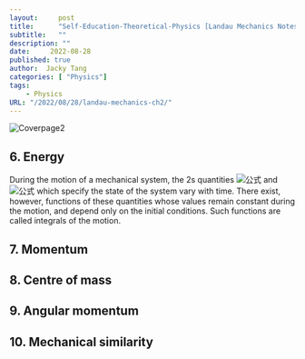 ```yaml
---
layout:     post
title:      "Self-Education-Theoretical-Physics [Landau Mechanics Notes] Chapter 2: Conservation Laws"
subtitle:   ""
description: ""
date:     2022-08-28
published: true
author:  Jacky Tang
categories: [ "Physics"]
tags:
    - Physics
URL: "/2022/08/28/landau-mechanics-ch2/"
---
```


<!--more-->
![Coverpage2](/img/landau-mechanics-ch1/landau.jpg)

 ## 6. Energy 
  
During the motion of a mechanical system, the 2s quantities
![公式](/img/landau-mechanics-ch2/1.png) and ![公式](/img/landau-mechanics-ch2/2.png)
which specify the state of the system vary with time. 
There exist, however, functions of these quantities whose values remain constant during the motion, and depend only on the initial conditions.
Such functions are called integrals of the motion.
  
  ## 7. Momentum 
  
  
  ## 8. Centre of mass 
  
  
  ## 9. Angular momentum 
  
  
  ## 10. Mechanical similarity
 